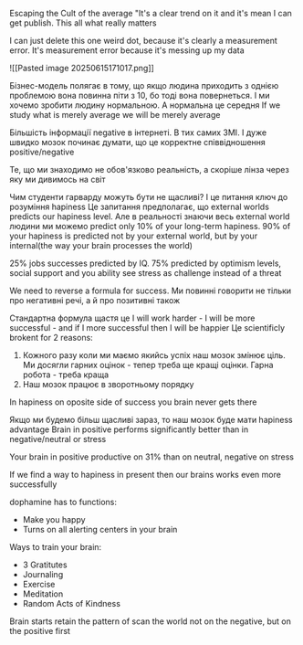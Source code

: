 
Escaping the Cult of the average
"It's a clear trend on it and it's mean I can get publish. This all what really matters

I can just delete this one weird dot, because it's clearly a measurement error. It's measurement error because it's messing up my data

![[Pasted image 20250615171017.png]]




Бізнес-модель полягає в тому, що якщо людина приходить з однією проблемою вона повинна піти з 10, бо тоді вона повернеться. І ми хочемо зробити людину нормальною. А нормальна це середня
If we study what is merely average we will be merely average

Більшість інформації negative в інтернеті. В тих самих ЗМІ. І дуже швидко мозок починає думати, що це корректне співвідношення positive/negative

Те, що ми знаходимо не обов'язково реальність, а скоріше лінза через яку ми дивимось на світ 


Чим студенти гарварду можуть бути не щасливі?
І це питання ключ до розуміння hapiness
Це запитання предполагає, що external worlds predicts our hapiness level. Але в реальності знаючи весь external world людини ми можемо predict only 10% of your long-term hapiness. 90% of your hapiness is predicted not by your external world, but by your internal(the way your brain processes the world)



25% jobs successes predicted by IQ. 75% predicted by optimism levels, social support and you ability see stress as challenge instead of a threat

We need to reverse a formula for success. Ми повинні говорити не тільки про негативні речі, а й про позитивні також


Стандартна формула щастя це I will work harder - I will be more successful - and if I more successful then I will be happier
Це scientificly brokent for 2 reasons:
1. Кожного разу коли ми маємо якийсь успіх наш мозок змінює ціль. Ми досягли гарних оцінок - тепер треба ще кращі оцінки. Гарна робота - треба краща
2. Наш мозок працює в зворотньому порядку

In hapiness on oposite side of success you brain never gets there

Якщо ми будемо більш щасливі зараз, то наш мозок буде мати hapiness advantage 
Brain in positive performs significantly better than in negative/neutral or stress

Your brain in positive productive on 31% than on neutral, negative on stress

If we find a way to hapiness in present then our brains works even more successfully 


dophamine has to functions:
- Make you happy
- Turns on all alerting centers in your brain

Ways to train your brain:
- 3 Gratitutes
- Journaling
- Exercise
- Meditation
- Random Acts of Kindness

Brain starts retain the pattern of scan the world not on the negative, but on the positive first 







